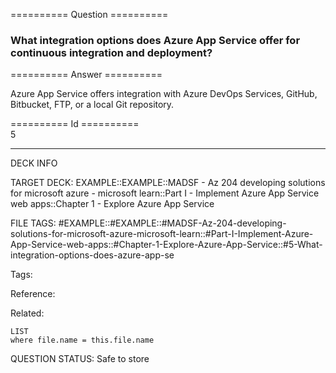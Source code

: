 ========== Question ==========  

### What integration options does Azure App Service offer for continuous integration and deployment?  

========== Answer ==========  

Azure App Service offers integration with Azure DevOps Services, GitHub,
Bitbucket, FTP, or a local Git repository.

========== Id ==========  
5

---

DECK INFO

TARGET DECK: EXAMPLE::EXAMPLE::MADSF - Az 204 developing solutions for microsoft azure - microsoft learn::Part I - Implement Azure App Service web apps::Chapter 1 - Explore Azure App Service

FILE TAGS: #EXAMPLE::#EXAMPLE::#MADSF-Az-204-developing-solutions-for-microsoft-azure-microsoft-learn::#Part-I-Implement-Azure-App-Service-web-apps::#Chapter-1-Explore-Azure-App-Service::#5-What-integration-options-does-azure-app-se

Tags:

Reference:

Related:

```dataview
LIST
where file.name = this.file.name
```

QUESTION STATUS: Safe to store

